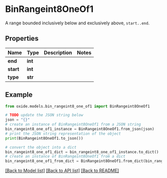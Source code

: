 # BinRangeint8OneOf1

A range bounded inclusively below and exclusively above, `start..end`.

## Properties

Name | Type | Description | Notes
------------ | ------------- | ------------- | -------------
**end** | **int** |  | 
**start** | **int** |  | 
**type** | **str** |  | 

## Example

```python
from oxide.models.bin_rangeint8_one_of1 import BinRangeint8OneOf1

# TODO update the JSON string below
json = "{}"
# create an instance of BinRangeint8OneOf1 from a JSON string
bin_rangeint8_one_of1_instance = BinRangeint8OneOf1.from_json(json)
# print the JSON string representation of the object
print(BinRangeint8OneOf1.to_json())

# convert the object into a dict
bin_rangeint8_one_of1_dict = bin_rangeint8_one_of1_instance.to_dict()
# create an instance of BinRangeint8OneOf1 from a dict
bin_rangeint8_one_of1_from_dict = BinRangeint8OneOf1.from_dict(bin_rangeint8_one_of1_dict)
```
[[Back to Model list]](../README.md#documentation-for-models) [[Back to API list]](../README.md#documentation-for-api-endpoints) [[Back to README]](../README.md)


